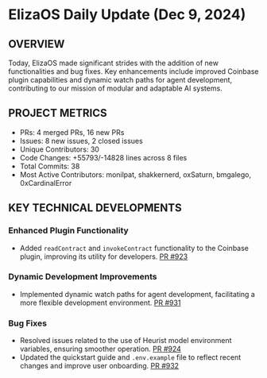 # ElizaOS Daily Update (Dec 9, 2024)

## OVERVIEW 
Today, ElizaOS made significant strides with the addition of new functionalities and bug fixes. Key enhancements include improved Coinbase plugin capabilities and dynamic watch paths for agent development, contributing to our mission of modular and adaptable AI systems.

## PROJECT METRICS
- PRs: 4 merged PRs, 16 new PRs
- Issues: 8 new issues, 2 closed issues
- Unique Contributors: 30
- Code Changes: +55793/-14828 lines across 8 files
- Total Commits: 38
- Most Active Contributors: monilpat, shakkernerd, oxSaturn, bmgalego, 0xCardinalError

## KEY TECHNICAL DEVELOPMENTS

### Enhanced Plugin Functionality
- Added `readContract` and `invokeContract` functionality to the Coinbase plugin, improving its utility for developers. [PR #923](https://github.com/elizaos/eliza/pull/923)

### Dynamic Development Improvements
- Implemented dynamic watch paths for agent development, facilitating a more flexible development environment. [PR #931](https://github.com/elizaos/eliza/pull/931)

### Bug Fixes
- Resolved issues related to the use of Heurist model environment variables, ensuring smoother operation. [PR #924](https://github.com/elizaos/eliza/pull/924)
- Updated the quickstart guide and `.env.example` file to reflect recent changes and improve user onboarding. [PR #932](https://github.com/elizaos/eliza/pull/932)